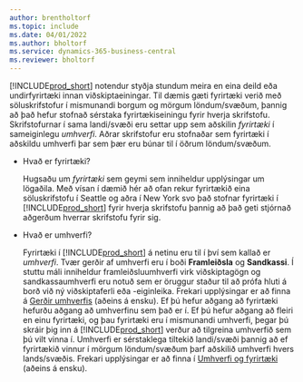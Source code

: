 ```yaml
---
author: brentholtorf
ms.topic: include
ms.date: 04/01/2022
ms.author: bholtorf
ms.service: dynamics-365-business-central
ms.reviewer: bholtorf
---
```

[!INCLUDE[prod_short](prod_short.md)] notendur styðja stundum meira en eina deild eða undirfyrirtæki innan viðskiptaeiningar. Til dæmis gæti fyrirtæki verið með söluskrifstofur í mismunandi borgum og mörgum löndum/svæðum, þannig að það hefur stofnað sérstaka fyrirtækiseiningu fyrir hverja skrifstofu. Skrifstofurnar í sama landi/svæði eru settar upp sem aðskilin *fyrirtæki* í sameiginlegu *umhverfi*. Aðrar skrifstofur eru stofnaðar sem fyrirtæki í aðskildu umhverfi þar sem þær eru búnar til í öðrum löndum/svæðum.

- Hvað er fyrirtæki?

  Hugsaðu um *fyrirtæki* sem geymi sem inniheldur upplýsingar um lögaðila. Með vísan í dæmið hér að ofan rekur fyrirtækið eina söluskrifstofu í Seattle og aðra í New York svo það stofnar fyrirtæki í [!INCLUDE[prod_short](prod_short.md)] fyrir hverja skrifstofu þannig að það geti stjórnað aðgerðum hverrar skrifstofu fyrir sig.

- Hvað er umhverfi?

  Fyrirtæki í [!INCLUDE[prod_short](prod_short.md)] á netinu eru til í því sem kallað er *umhverfi*. Tvær gerðir af umhverfi eru í boði **Framleiðsla** og **Sandkassi**. Í stuttu máli inniheldur framleiðsluumhverfi virk viðskiptagögn og sandkassaumhverfi eru notuð sem er öruggur staður til að prófa hluti á borð við ný viðskiptaferli eða -eiginleika. Frekari upplýsingar er að finna á [Gerðir umhverfis](/dynamics365/business-central/dev-itpro/administration/tenant-admin-center-environments#types-of-environments) (aðeins á ensku). Ef þú hefur aðgang að fyrirtæki hefurðu aðgang að umhverfinu sem það er í. Ef þú hefur aðgang að fleiri en einu fyrirtæki, og þau fyrirtæki eru í mismunandi umhverfi, þegar þú skráir þig inn á [!INCLUDE[prod_short](prod_short.md)] verður að tilgreina umhverfið sem þú vilt vinna í. Umhverfi er sérstaklega tiltekið landi/svæði þannig að ef fyrirtækið vinnur í mörgum löndum/svæðum þarf aðskilið umhverfi hvers lands/svæðis. Frekari upplýsingar er að finna í [Umhverfi og fyrirtæki](/dynamics365/business-central/dev-itpro/administration/tenant-environment-topology#environments-and-companies) (aðeins á ensku).
